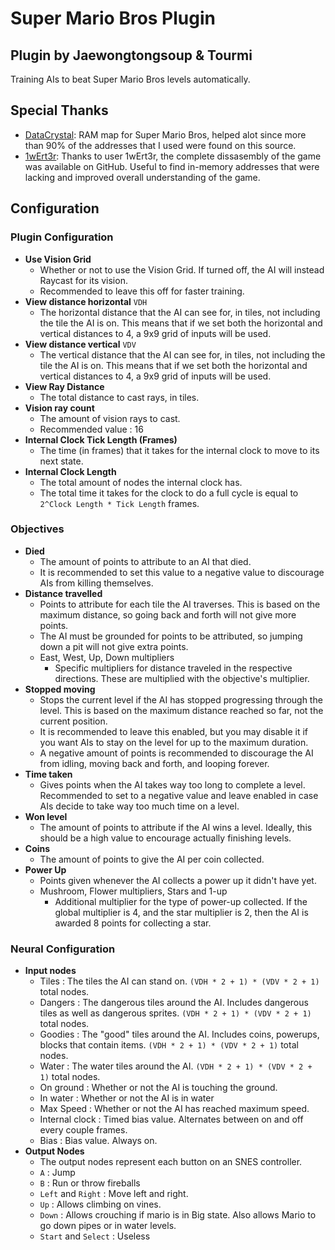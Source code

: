 # Super Mario Bros Plugin
Plugin by Jaewongtongsoup & Tourmi
-------
Training AIs to beat Super Mario Bros levels automatically.

## Special Thanks

* [DataCrystal](https://datacrystal.romhacking.net/wiki/Super_Mario_Bros.:RAM_map): RAM map for Super Mario Bros, helped alot since more than 90% of the addresses that I used were found on this source.
* [1wErt3r](https://gist.github.com/1wErt3r/4048722): Thanks to user 1wErt3r, the complete dissasembly of the game was available on GitHub. Useful to find in-memory addresses that were lacking and improved overall understanding of the game.

## Configuration

### Plugin Configuration
* **Use Vision Grid**
  * Whether or not to use the Vision Grid. If turned off, the AI will instead Raycast for its vision.
  * Recommended to leave this off for faster training.
* **View distance horizontal** `VDH`
  * The horizontal distance that the AI can see for, in tiles, not including the tile the AI is on. This means that if we set both the horizontal and vertical distances to 4, a 9x9 grid of inputs will be used.
* **View distance vertical** `VDV`
  * The vertical distance that the AI can see for, in tiles, not including the tile the AI is on. This means that if we set both the horizontal and vertical distances to 4, a 9x9 grid of inputs will be used.
* **View Ray Distance**
  * The total distance to cast rays, in tiles.
* **Vision ray count**
    * The amount of vision rays to cast.
    * Recommended value : 16
* **Internal Clock Tick Length (Frames)**
  * The time (in frames) that it takes for the internal clock to move to its next state.
* **Internal Clock Length**
  * The total amount of nodes the internal clock has.
  * The total time it takes for the clock to do a full cycle is equal to `2^Clock Length * Tick Length` frames.

### Objectives

* **Died**
  * The amount of points to attribute to an AI that died. 
  * It is recommended to set this value to a negative value to discourage AIs from killing themselves.
* **Distance travelled**
  * Points to attribute for each tile the AI traverses. This is based on the maximum distance, so going back and forth will not give more points.
  * The AI must be grounded for points to be attributed, so jumping down a pit will not give extra points.
  * East, West, Up, Down multipliers
    * Specific multipliers for distance traveled in the respective directions. These are multiplied with the objective's multiplier.
* **Stopped moving**
  * Stops the current level if the AI has stopped progressing through the level. This is based on the maximum distance reached so far, not the current position.
  * It is recommended to leave this enabled, but you may disable it if you want AIs to stay on the level for up to the maximum duration.
  * A negative amount of points is recommended to discourage the AI from idling, moving back and forth, and looping forever.
* **Time taken**
  * Gives points when the AI takes way too long to complete a level. Recommended to set to a negative value and leave enabled in case AIs decide to take way too much time on a level.
* **Won level**
  * The amount of points to attribute if the AI wins a level. Ideally, this should be a high value to encourage actually finishing levels.
* **Coins**
  * The amount of points to give the AI per coin collected.
* **Power Up**
  * Points given whenever the AI collects a power up it didn't have yet.
  * Mushroom, Flower multipliers, Stars and 1-up
    * Additional multiplier for the type of power-up collected. If the global multiplier is 4, and the star multiplier is 2, then the AI is awarded 8 points for collecting a star.
### Neural Configuration

* **Input nodes**
  * Tiles : The tiles the AI can stand on. `(VDH * 2 + 1) * (VDV * 2 + 1)` total nodes.
  * Dangers : The dangerous tiles around the AI. Includes dangerous tiles as well as dangerous sprites. `(VDH * 2 + 1) * (VDV * 2 + 1)` total nodes.
  * Goodies : The "good" tiles around the AI. Includes coins, powerups, blocks that contain items. `(VDH * 2 + 1) * (VDV * 2 + 1)` total nodes.
  * Water : The water tiles around the AI. `(VDH * 2 + 1) * (VDV * 2 + 1)` total nodes.
  * On ground : Whether or not the AI is touching the ground.
  * In water : Whether or not the AI is in water
  * Max Speed : Whether or not the AI has reached maximum speed.
  * Internal clock : Timed bias value. Alternates between on and off every couple frames.
  * Bias : Bias value. Always on.
* **Output Nodes**
  * The output nodes represent each button on an SNES controller.
  * `A` : Jump
  * `B` : Run or throw fireballs
  * `Left` and `Right` : Move left and right.
  * `Up` : Allows climbing on vines.
  * `Down` : Allows crouching if mario is in Big state. Also allows Mario to go down pipes or in water levels.
  * `Start` and `Select` : Useless
